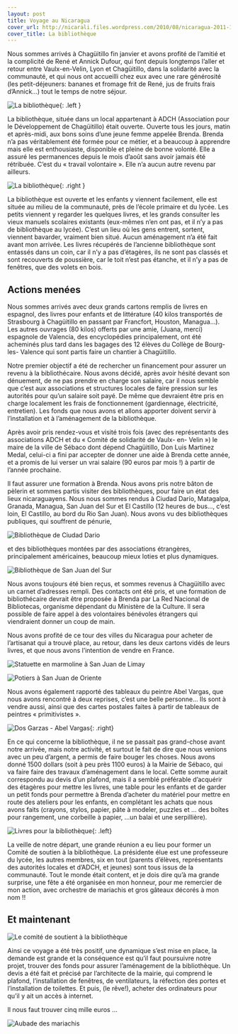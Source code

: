 ```yaml
---
layout: post
title: Voyage au Nicaragua
cover_url: http://nicarali.files.wordpress.com/2010/08/nicaragua-2011-133.jpg?w=300&h=225
cover_title: La bibliothèque
---
```


Nous sommes arrivés à Chagüitillo fin janvier et avons profité de l’amitié et  la complicité de René et Annick Dufour, qui font depuis longtemps l’aller et retour entre Vaulx-en-Velin, Lyon et Chagüitillo, dans la solidarité avec la communauté,  et qui nous ont accueilli chez eux avec une rare générosité  (les petit-déjeuners: bananes et  fromage frit de René,  jus de fruits frais d’Annick…) tout le temps de notre séjour.

![La bibliothèque](http://nicarali.files.wordpress.com/2010/08/nicaragua-2011-133.jpg?w=300&h=225){: .left }

La bibliothèque, située dans un local appartenant à ADCH (Association pour le Développement de Chagüitillo)  était ouverte. Ouverte tous les jours, matin et après-midi, aux bons soins d’une jeune femme appelée Brenda. Brenda n’a pas véritablement été formée pour ce métier, et a beaucoup à apprendre mais elle est enthousiaste, disponible et pleine de bonne volonté. Elle a assuré les permanences depuis le mois d’août sans avoir jamais été rétribuée. C’est du « travail volontaire ». Elle n’a aucun autre revenu par ailleurs.

![La bibliothèque](http://nicarali.files.wordpress.com/2010/08/nicaragua-2011-138.jpg?w=245&h=300){: .right }

La bibliothèque est ouverte et les enfants y viennent facilement, elle est située au milieu de la communauté, près de l’école primaire et du lycée. Les petits viennent y regarder les quelques livres, et les grands consulter les vieux manuels scolaires existants (eux-mêmes n’en ont pas, et il n’y a pas de bibliothèque au lycée). C’est un lieu où les gens entrent, sortent, viennent bavarder, vraiment bien situé. 
Aucun aménagement n’a été fait avant mon arrivée. Les livres récupérés de l’ancienne bibliothèque sont entassés dans un coin, car il n’y a pas d’étagères, ils ne sont pas classés et sont recouverts de poussière, car le toit  n’est pas étanche, et il n’y a pas de fenêtres, que des volets en bois.

## Actions menées

Nous sommes arrivés avec deux grands cartons remplis de livres en espagnol, des livres pour enfants et de  littérature (40 kilos transportés de Strasbourg à Chagüitillo en passant par Francfort, Houston, Managua…). Les autres ouvrages (80 kilos) offerts par une amie, (Juana, merci)  espagnole de Valencia, des encyclopédies principalement, ont été acheminés plus tard dans les bagages des 12 élèves du Collège de Bourg-les- Valence qui sont partis faire un chantier à Chagüitillo.

Notre premier objectif a été de rechercher un financement pour assurer un revenu à la bibliothécaire. Nous avons  décidé, après avoir hésité devant son dénuement, de ne pas prendre en charge son salaire, car il nous  semble que c’est aux associations et structures locales de faire pression sur les autorités pour qu’un salaire soit payé. De même que devraient être pris en charge localement les frais de fonctionnement (gardiennage, électricité, entretien). Les fonds que nous avons  et allons apporter doivent servir à l’installation et à l’aménagement de la bibliothèque.

Après avoir pris rendez-vous et visité trois fois (avec des représentants des associations ADCH et du « Comité de solidarité de Vaulx- en- Velin ») le maire de la ville de Sébaco dont dépend Chagüitillo, Don Luis Martinez Medal,  celui-ci a fini par accepter de donner une aide à Brenda cette année, et a promis de lui verser un vrai salaire (90 euros par mois !) à partir de l’année prochaine.

Il faut assurer une formation à Brenda. Nous avons pris notre bâton de pèlerin et sommes partis visiter des bibliothèques, pour faire un état des lieux nicaraguayens. Nous nous sommes rendus à Ciudad Darío, Matagalpa, Granada, Managua, San Juan del Sur et El Castillo (12 heures de bus…, c’est loin, El Castillo, au bord du Rio San Juan). Nous avons vu des bibliothèques publiques, qui souffrent de pénurie,

![Bibliothèque de Ciudad Dario](http://nicarali.files.wordpress.com/2010/08/nicaragua-2011-105.jpg?w=300&h=225)

et des bibliothèques montées par des associations étrangères, principalement américaines, beaucoup mieux loties et plus dynamiques.

![Bibliothèque de San Juan del Sur](http://nicarali.files.wordpress.com/2010/08/nicaragua-2011-555.jpg?w=300&h=225)

Nous avons toujours été bien reçus, et sommes revenus à Chagüitillo avec un carnet d’adresses rempli. Des contacts ont été pris, et une formation de bibliothécaire devrait être proposée à Brenda par La Red Nacional de Bibliotecas, organisme dépendant du Ministère de la Culture. Il sera possible de faire appel à des volontaires bénévoles étrangers qui viendraient donner un coup de main.

Nous avons profité de ce tour des villes du Nicaragua pour acheter de l’artisanat qui a trouvé place, au retour, dans les deux cartons vidés de leurs livres, et que nous avons l’intention de vendre en France.

![Statuette en marmoline à San Juan de Limay](http://nicarali.files.wordpress.com/2010/08/nicaragua-2011-068.jpg?w=225&h=300)

![Potiers à San Juan de Oriente](http://nicarali.files.wordpress.com/2010/08/nicaragua-2011-262.jpg?w=300&h=225)

Nous avons également rapporté des tableaux du peintre Abel Vargas, que nous avons rencontré à deux reprises, c’est une belle personne…  Ils sont à vendre aussi, ainsi que des cartes postales faites à partir de tableaux de peintres « primitivistes ».

![Dos Garzas - Abel Vargas](http://nicarali.files.wordpress.com/2010/08/dos-garzas1.jpg?w=300&h=155){: .right}

En ce qui concerne la bibliothèque, il ne se passait pas grand-chose avant notre arrivée, mais notre activité, et surtout le fait de dire que nous venions avec un peu d’argent, a permis de faire bouger les choses. Nous avons donné 1500 dollars (soit à peu près 1100 euros) à la Mairie de Sébaco, qui va faire faire des travaux d’aménagement dans le local. Cette somme aurait correspondu au devis d’un plafond, mais il a semblé préférable d’acquérir des étagères pour mettre les livres, une table pour les enfants et  de garder un petit fonds pour permettre à Brenda d’acheter du matériel pour mettre en route des ateliers pour les enfants, en complétant les achats que nous avons faits (crayons, stylos, papier, pâte à modeler, puzzles et … des boîtes pour rangement, une corbeille à papier, …un balai et une serpillière).

![Livres pour la bibliothèque](http://nicarali.files.wordpress.com/2010/08/nicaragua-2011-173.jpg?w=300&h=225){: .left}

La veille de notre départ, une grande réunion a eu lieu pour former un Comité de soutien à la bibliothèque. La présidente élue est une professeure du lycée, les autres membres, six en tout (parents d’élèves, représentants des autorités locales et d’ADCH, et jeunes) sont tous issus de la communauté. Tout le monde était content, et je dois dire qu’à ma grande surprise, une fête a été organisée en mon honneur, pour me remercier de mon action, avec orchestre de mariachis et gros gâteaux décorés à mon nom !!
 
## Et maintenant
 
![Le comité de soutient à la bibliothèque](http://nicarali.files.wordpress.com/2010/08/nicaragua-2011-1149.jpg?w=300&h=225)
 
Ainsi ce voyage a été très positif, une dynamique s’est mise en place, la demande est grande et la conséquence est qu’il faut poursuivre notre projet, trouver des fonds pour assurer l’aménagement de la bibliothèque. Un devis a été fait et précisé par l’architecte de la mairie, qui comprend le plafond, l’installation de fenêtres, de ventilateurs, la réfection des portes et l’installation de toilettes. Et puis, (le rêve!), acheter des ordinateurs pour qu’il y ait un accès à internet.

Il nous faut trouver cinq mille euros …

![Aubade des mariachis](http://nicarali.files.wordpress.com/2010/08/nicaragua-2011-1153.jpg?w=300&h=225)